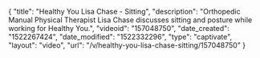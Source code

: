 {
    "title": "Healthy You Lisa Chase - Sitting",
    "description": "Orthopedic Manual Physical Therapist Lisa Chase discusses sitting and posture while working for Healthy You.",
    "videoid": "157048750",
    "date_created": "1522267424",
    "date_modified": "1522332296",
    "type": "captivate",
    "layout": "video",
    "url": "\/v\/healthy-you-lisa-chase-sitting\/157048750"
}